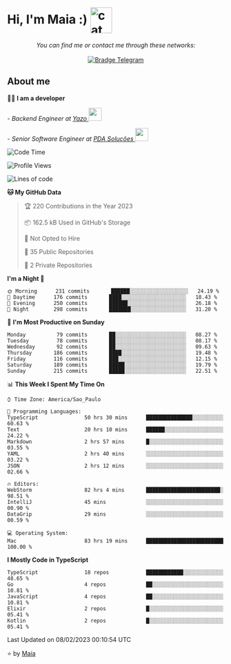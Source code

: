 <h1 align="left">Hi, I'm Maia :) 
<img src="https://emojis.slackmojis.com/emojis/images/1643509834/36299/black-cat.gif?1643509834" width="50" height="60" align="center"  alt="cat"/>
</h1>

<p align="center">
    <i>You can find me or contact me through these networks:</i>
    <br/><br/>
    <a href="https://t.me/mrootx" target="_blank">
        <img src="https://img.shields.io/badge/-Telegram-2CA5E0?logo=telegram&style=flat&logoColor=white" alt="Bradge Telegram" />
    </a>
</p>

## About me

:technologist: <strong>I am a developer</strong> <br>

<p><em> - Backend Engineer at <a href="https://yazo.com.br/">Yazo
</a><img src="https://media.giphy.com/media/WUlplcMpOCEmTGBtBW/giphy.gif" width="30"> 
</em></p>

<p><em> - Senior Software Engineer at <a href="https://pdasolucoes.com.br">PDA Soluções
</a><img src="https://media.giphy.com/media/WUlplcMpOCEmTGBtBW/giphy.gif" width="30"> 
</em></p>

<!--START_SECTION:waka-->
![Code Time](http://img.shields.io/badge/Code%20Time-1%2C637%20hrs%2035%20mins-blue)

![Profile Views](http://img.shields.io/badge/Profile%20Views-115-blue)

![Lines of code](https://img.shields.io/badge/From%20Hello%20World%20I%27ve%20Written-105%20Thousand%20lines%20of%20code-blue)

**🐱 My GitHub Data** 

> 🏆 220 Contributions in the Year 2023
 > 
> 📦 162.5 kB Used in GitHub's Storage 
 > 
> 🚫 Not Opted to Hire
 > 
> 📜 35 Public Repositories 
 > 
> 🔑 2 Private Repositories  
 > 
**I'm a Night 🦉** 

```text
🌞 Morning      231 commits       ██████░░░░░░░░░░░░░░░░░░░   24.19 % 
🌆 Daytime      176 commits       ████░░░░░░░░░░░░░░░░░░░░░   18.43 % 
🌃 Evening      250 commits       ██████░░░░░░░░░░░░░░░░░░░   26.18 % 
🌙 Night        298 commits       ███████░░░░░░░░░░░░░░░░░░   31.20 % 

```
📅 **I'm Most Productive on Sunday** 

```text
Monday          79 commits       ██░░░░░░░░░░░░░░░░░░░░░░░   08.27 % 
Tuesday         78 commits       ██░░░░░░░░░░░░░░░░░░░░░░░   08.17 % 
Wednesday       92 commits       ██░░░░░░░░░░░░░░░░░░░░░░░   09.63 % 
Thursday       186 commits       ████░░░░░░░░░░░░░░░░░░░░░   19.48 % 
Friday         116 commits       ███░░░░░░░░░░░░░░░░░░░░░░   12.15 % 
Saturday       189 commits       █████░░░░░░░░░░░░░░░░░░░░   19.79 % 
Sunday         215 commits       █████░░░░░░░░░░░░░░░░░░░░   22.51 % 

```


📊 **This Week I Spent My Time On** 

```text
⌚︎ Time Zone: America/Sao_Paulo

💬 Programming Languages: 
TypeScript               50 hrs 30 mins      ███████████████░░░░░░░░░░   60.63 % 
Text                     20 hrs 10 mins      ██████░░░░░░░░░░░░░░░░░░░   24.22 % 
Markdown                 2 hrs 57 mins       █░░░░░░░░░░░░░░░░░░░░░░░░   03.55 % 
YAML                     2 hrs 40 mins       ░░░░░░░░░░░░░░░░░░░░░░░░░   03.22 % 
JSON                     2 hrs 12 mins       ░░░░░░░░░░░░░░░░░░░░░░░░░   02.66 % 

🔥 Editors: 
WebStorm                 82 hrs 4 mins       ████████████████████████░   98.51 % 
IntelliJ                 45 mins             ░░░░░░░░░░░░░░░░░░░░░░░░░   00.90 % 
DataGrip                 29 mins             ░░░░░░░░░░░░░░░░░░░░░░░░░   00.59 % 

💻 Operating System: 
Mac                      83 hrs 19 mins      █████████████████████████   100.00 % 

```

**I Mostly Code in TypeScript** 

```text
TypeScript               18 repos            ████████████░░░░░░░░░░░░░   48.65 % 
Go                       4 repos             ██░░░░░░░░░░░░░░░░░░░░░░░   10.81 % 
JavaScript               4 repos             ██░░░░░░░░░░░░░░░░░░░░░░░   10.81 % 
Elixir                   2 repos             █░░░░░░░░░░░░░░░░░░░░░░░░   05.41 % 
Kotlin                   2 repos             █░░░░░░░░░░░░░░░░░░░░░░░░   05.41 % 

```



 Last Updated on 08/02/2023 00:10:54 UTC
<!--END_SECTION:waka-->

⭐️ by [Maia](https://github.com/gabrielmaialva33/)


